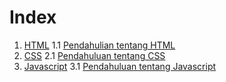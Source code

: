 # Index

1. [HTML](html/indexHtml.md)
  1.1 [Pendahulian tentang HTML](html/introHtml.md)
2. [CSS](css/indexCss.md)
  2.1 [Pendahuluan tentang CSS](css/introCss.md)
3. [Javascript](javascript/indexJs.md)
  3.1 [Pendahuluan tentang Javascript](javascript/introJs.md)